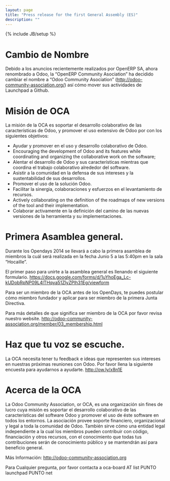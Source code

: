 ```yaml
---
layout: page
title: "Press release for the first General Assembly (ES)"
description: ""
---
```

{% include JB/setup %}

# Cambio de Nombre

Debido a los anuncios recientemente realizados por OpenERP SA, ahora renombrado a Odoo, la “OpenERP Community Asociation” ha decidido cambiar el nombre a “Odoo Community Asociation” (<a href="http://odoo-community-association.org">http://odoo-community-association.org/</a>) así cómo mover sus actividades de Launchpad a Github.

# Misión de OCA

La misión de la OCA es soportar el desarrollo colaborativo de las características de Odoo, y promover el uso extensivo de Odoo por con los siguientes objetivos:

+ Ayudar y promover en el uso y desarrollo colaborativo de Odoo.
+ Encouraging the development of Odoo and its features while coordinating and organizing the collaborative work on the software;
+ Alentar el desarrollo de Odoo y sus características mientras que coordina el trabajo colaborativo alrededor del software.
+ Asistir a la comunidad en la defensa de sus intereses y la sustentabilidad de sus desarrollos.
+ Promover el uso de la solución Odoo.
+ Facilitar la sinergia, colaboraciones y esfuerzos en el levantamiento de recursos.
+ Actively collaborating on the definition of the roadmaps of new versions of the tool and their implementation.
+ Colaborar activamente en la definición del camino de las nuevas versiones de la herramienta y su implementaciones.

# Primera Asamblea general.

Durante los Opendays 2014 se llevará a cabo la primera asamblea de miembros la cuál será realizada en la fecha Junio 5 a las 5:40pm en la sala “Hocaille”.

El primer paso para unirte a la asamblea general es llenando el siguiente formulario.
<a href="https://docs.google.com/forms/d/1uYhoEga_Lc-kUDobRpNP09L4lTHqya51ZlyZPlh31Eg/viewform">https://docs.google.com/forms/d/1uYhoEga_Lc-kUDobRpNP09L4lTHqya51ZlyZPlh31Eg/viewform</a>

Para ser un miembro de la OCA antes de los OpenDays, te puedes postular cómo miembro fundador y aplicar para ser miembro de la primera Junta Directiva.

Para más detalles de que significa ser miembro de la OCA por favor revisa nuestro website. 
<a href="http://odoo-community-association.org/member/03_membership.html">http://odoo-community-association.org/member/03_membership.html</a>

# Haz que tu voz se escuche.

La OCA necesita tener tu feedback e ideas que representen sus intereses en nuestras próximas reuniones con Odoo. Por favor llena la siguiente encuesta para ayudarnos a ayudarte. <a href="http://ow.ly/x8n1E">http://ow.ly/x8n1E</a>

# Acerca de la OCA

La Odoo Community Association, or OCA, es una organización sin fines de lucro cuya misión es soportar el desarrollo colaborativo de las características del software Odoo y promover el uso de éste software en todos los entornos. La asociación provee soporte financiero, organizacional y legal a toda la comunidad de Odoo. También sirve cómo una entidad legal independiente a la cual los miembros pueden contribuir con código, financiación y otros recursos, con el conocimiento que todas tus contribuciones serán de conocimiento público y se mantendrán así para beneficio general.

Más Información: <a href="http://odoo-community-association.org">http://odoo-community-association.org</a>

Para Cualquier pregunta, por favor contacta a oca-board AT list PUNTO launchpad PUNTO net
